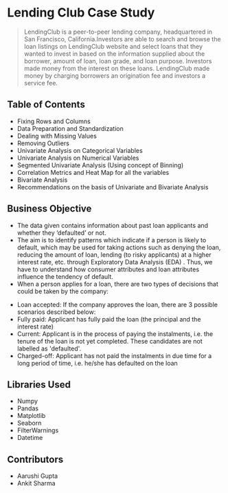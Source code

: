  # Lending Club Case Study
> LendingClub is a peer-to-peer lending company, headquartered in San Francisco, California.Investors are able to search and browse the loan listings on LendingClub website and select loans that they wanted to invest in based on the information supplied about the borrower, amount of loan, loan grade, and loan purpose. Investors made money from the interest on these loans. LendingClub made money by charging borrowers an origination fee and investors a service fee.


## Table of Contents
* Fixing Rows and Columns
* Data Preparation and Standardization
* Dealing with Missing Values
* Removing Outliers
* Univariate Analysis on Categorical Variables
* Univariate Analysis on Numerical Variables
* Segmented Univariate Analysis (Using concept of Binning)
* Correlation Metrics and Heat Map for all the variables
* Bivariate Analysis
* Recommendations on the basis of Univariate and Bivariate Analysis


## Business Objective
- The data given contains information about past loan applicants and whether they ‘defaulted’ or not.
- The aim is to identify patterns which indicate if a person is likely to default, which may be used for taking actions such as denying the loan, reducing the amount of loan, lending (to risky applicants) at a higher interest rate, etc. through Exploratory Data Analysis (EDA) . Thus, we have to understand how consumer attributes and loan attributes influence the tendency of default.
- When a person applies for a loan, there are two types of decisions that could be taken by the company:
* Loan accepted:
If the company approves the loan, there are 3 possible scenarios described below:
* Fully paid:
Applicant has fully paid the loan (the principal and the interest rate)
* Current:
Applicant is in the process of paying the instalments, i.e. the tenure of the loan is not yet completed. These candidates are not labelled as 'defaulted'.
* Charged-off:
Applicant has not paid the instalments in due time for a long period of time, i.e. he/she has defaulted on the loan


## Libraries Used
- Numpy
- Pandas
- Matplotlib
- Seaborn
- FilterWarnings
- Datetime

## Contributors
- Aarushi Gupta
- Ankit Sharma

